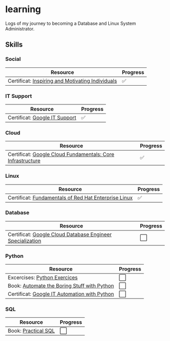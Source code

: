 # learning
Logs of my journey to becoming a Database and Linux System Administrator.

## Skills

### Social

|Resource|Progress|
|---|---|
|Certificat: [Inspiring and Motivating Individuals](https://coursera.org/share/00173d42810cc6ca8fdc4bdce49bcfbf)|✅|


### IT Support

|Resource|Progress|
|---|---|
|Certificat: [Google IT Support](https://coursera.org/share/e1b74687113f59843da91a554bfbd726)|✅|

### Cloud

|Resource|Progress|
|---|---|
|Certificat: [Google Cloud Fundamentals: Core Infrastructure](https://coursera.org/share/f6a88e9eb5aaa1d05403882f0b66778c)|✅|

### Linux

|Resource|Progress|
|---|---|
|Certificat: [Fundamentals of Red Hat Enterprise Linux](https://coursera.org/share/7973115628d49726d010cb50031489f1)|✅|

### Database

|Resource|Progress|
|---|---|
|Certificat: [Google Cloud Database Engineer Specialization](https://www.coursera.org/specializations/google-cloud-database-engineer)|⬜|


### Python

|Resource|Progress|
|---|---|
|Excercises: [Python Exercices](https://www.w3schools.com/python/python_exercises.asp)|⬜|
|Book: [Automate the Boring Stuff with Python](https://nostarch.com/automatestuff2)|⬜|
|Certificat: [Google IT Automation with Python](https://www.coursera.org/professional-certificates/google-it-automation)|⬜|

### SQL

|Resource|Progress|
|---|---|
|Book: [Practical SQL](https://nostarch.com/practical-sql-2nd-edition)|⬜|
